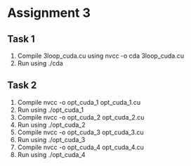 # Assignment 3

## Task 1
1. Compile 3loop_cuda.cu using nvcc -o cda 3loop_cuda.cu
2. Run using ./cda

## Task 2
1. Compile nvcc -o opt_cuda_1 opt_cuda_1.cu
2. Run using ./opt_cuda_1
3. Compile nvcc -o opt_cuda_2 opt_cuda_2.cu
4. Run using ./opt_cuda_2
5. Compile nvcc -o opt_cuda_3 opt_cuda_3.cu
6. Run using ./opt_cuda_3
7. Compile nvcc -o opt_cuda_4 opt_cuda_4.cu
8. Run using ./opt_cuda_4